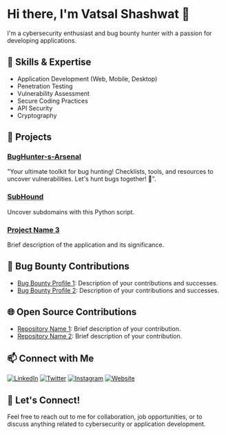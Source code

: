 <!-- Introduction -->
# Hi there, I'm Vatsal Shashwat 👋
I'm a cybersecurity enthusiast and bug bounty hunter with a passion for developing applications.

<!-- Skills & Expertise -->
## 🔧 Skills & Expertise
- Application Development (Web, Mobile, Desktop)
- Penetration Testing
- Vulnerability Assessment
- Secure Coding Practices
- API Security
- Cryptography

<!-- Projects -->
## 💼 Projects
### [BugHunter-s-Arsenal](https://github.com/Vatsal-Shashwat/BugHunter-s-Arsenal/)
"Your ultimate toolkit for bug hunting! Checklists, tools, and resources to uncover vulnerabilities. Let's hunt bugs together! 🐞".

### [SubHound](https://github.com/Vatsal-Shashwat/SubHound)
Uncover subdomains with this Python script.

### [Project Name 3](link-to-project-3)
Brief description of the application and its significance.

<!-- Bug Bounty Contributions -->
## 🐛 Bug Bounty Contributions
- [Bug Bounty Profile 1](link-to-profile-1): Description of your contributions and successes.
- [Bug Bounty Profile 2](link-to-profile-2): Description of your contributions and successes.

<!-- Certificates & Achievements -->
<!-- ## 🏆 Certificates & Achievements
- Certified Ethical Hacker (CEH)
- Offensive Security Certified Professional (OSCP) -->

<!-- Open Source Contributions -->
## 🌐 Open Source Contributions
- [Repository Name 1](link-to-repo-1): Brief description of your contribution.
- [Repository Name 2](link-to-repo-2): Brief description of your contribution.

<!-- Connect with Me -->
## 📫 Connect with Me
[![LinkedIn](https://img.shields.io/badge/LinkedIn-Connect-blue?style=flat&logo=linkedin)](link-to-linkedin)
[![Twitter](https://img.shields.io/badge/Twitter-Follow-blue?style=flat&logo=twitter)](link-to-twitter)
[![Instagram](https://img.shields.io/badge/Instagram-Follow-blue?style=flat&logo=instagram)](https://www.instagram.com/cybershieldinsight/)
[![Website](https://img.shields.io/badge/Website-Visit-blue?style=flat&logo=wordpress)](https://example.com/)

<!-- Let's Connect -->
## 📣 Let's Connect!
Feel free to reach out to me for collaboration, job opportunities, or to discuss anything related to cybersecurity or application development.
